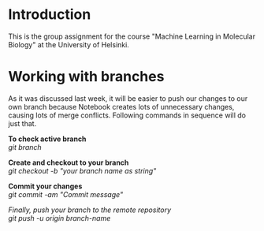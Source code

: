 # Introduction
This is the group assignment for the course "Machine Learning in Molecular Biology" at the University of Helsinki.

# Working with branches
As it was discussed last week, it will be easier to push our changes to our own branch because Notebook creates lots of unnecessary
changes, causing lots of merge conflicts. Following commands in sequence will do just that. 

**To check active branch**\
_git branch_

**Create and checkout to your branch**\
_git checkout -b "your branch name as string"_

**Commit your changes**\
_git commit -am "Commit message"_

**Finally, push your branch to the remote* repository*\
_git push -u origin branch-name_


